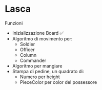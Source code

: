 # Lasca

Funzioni

- Inizializzazione Board ✅
- Algoritmo di movimento per:
  - Soldier
  - Officer
  - Column
  - Commander
- Algoritmo per mangiare
- Stampa di pedine, un quadrato di:
  - Numero per height
  - PieceColor per color del possessore
